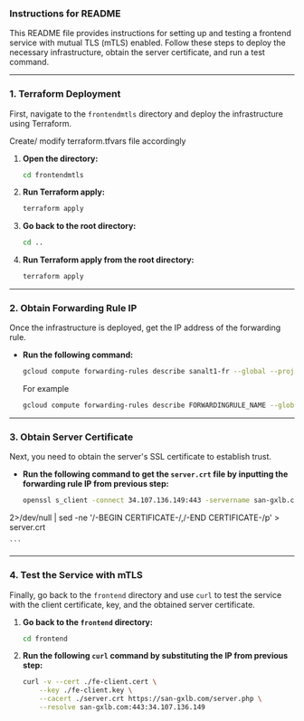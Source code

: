 ### Instructions for README

This README file provides instructions for setting up and testing a frontend service with mutual TLS (mTLS) enabled. Follow these steps to deploy the necessary infrastructure, obtain the server certificate, and run a test command.

-----

### 1\. Terraform Deployment

First, navigate to the `frontendmtls` directory and deploy the infrastructure using Terraform.

Create/ modify terraform.tfvars file accordingly

1.  **Open the directory:**
    ```bash
    cd frontendmtls
    ```
2.  **Run Terraform apply:**
    ```bash
    terraform apply
    ```
3.  **Go back to the root directory:**
    ```bash
    cd ..
    ```
4.  **Run Terraform apply from the root directory:**
    ```bash
    terraform apply
    ```

-----

### 2\. Obtain Forwarding Rule IP

Once the infrastructure is deployed, get the IP address of the forwarding rule.

  * **Run the following command:**
    ```bash
    gcloud compute forwarding-rules describe sanalt1-fr --global --project=santest-1
    ```
    For example
    ```bash
    gcloud compute forwarding-rules describe FORWARDINGRULE_NAME --global --project=PROJECT_ID
    ```
-----

### 3\. Obtain Server Certificate

Next, you need to obtain the server's SSL certificate to establish trust.

  * **Run the following command to get the `server.crt` file by inputting the forwarding rule IP from previous step:**
    ```bash
    openssl s_client -connect 34.107.136.149:443 -servername san-gxlb.com -showcerts </dev/null \
  2>/dev/null | sed -ne '/-BEGIN CERTIFICATE-/,/-END CERTIFICATE-/p' > server.crt

    ```

-----

### 4\. Test the Service with mTLS

Finally, go back to the `frontend` directory and use `curl` to test the service with the client certificate, key, and the obtained server certificate.

1.  **Go back to the `frontend` directory:**
    ```bash
    cd frontend
    ```
2.  **Run the following `curl` command by substituting the IP from previous step:**
    ```bash
    curl -v --cert ./fe-client.cert \
        --key ./fe-client.key \
        --cacert ./server.crt https://san-gxlb.com/server.php \
        --resolve san-gxlb.com:443:34.107.136.149
    ```